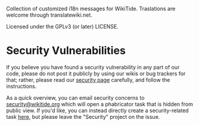 Collection of customized i18n messages for WikiTide. Traslations are welcome through translatewiki.net.

Licensed under the GPLv3 (or later) LICENSE.

# Security Vulnerabilities

If you believe you have found a security vulnerability in any part of our code, please do not post it publicly by using our wikis or bug trackers for that; rather, please read our [security page](https://meta.wikitide.org/wiki/Security) carefully, and follow the instructions.

As a quick overview, you can email security concerns to security@wikitide.org which will open a phabricator task that is hidden from public view. If you'd like, you can instead directly create a security-related task [here](https://phabricator.wikitide.org/maniphest/task/edit/form/2/), but please leave the "Security" project on the issue.
